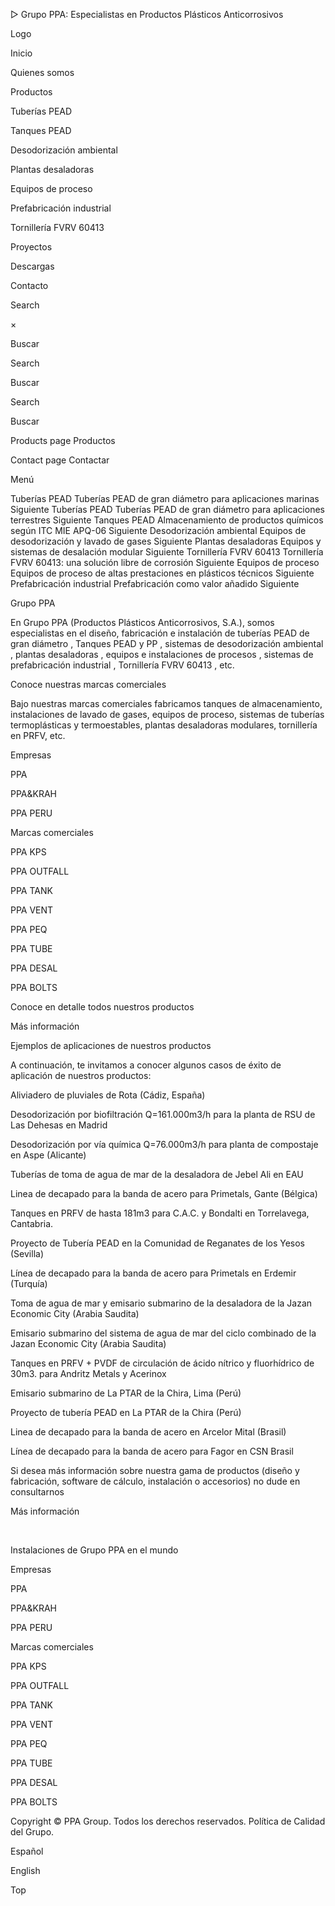





















▷ Grupo PPA: Especialistas en Productos Plásticos Anticorrosivos


































































































Logo






Inicio


Quienes somos


Productos




Tuberías PEAD


Tanques PEAD


Desodorización ambiental


Plantas desaladoras


Equipos de proceso


Prefabricación industrial


Tornillería FVRV 60413






Proyectos


Descargas


Contacto


Search
 




 




×




Buscar




Search








Buscar
















Search






Buscar








Products page
Productos






Contact page
Contactar






Menú


















 


Tuberías PEAD
Tuberías PEAD de gran diámetro para aplicaciones marinas
Siguiente
Tuberías PEAD
Tuberías PEAD de gran diámetro para aplicaciones terrestres
Siguiente
Tanques PEAD
Almacenamiento de productos químicos según ITC MIE APQ-06
Siguiente
Desodorización ambiental
Equipos de desodorización y lavado de gases
Siguiente
Plantas desaladoras
Equipos y sistemas de desalación modular
Siguiente
Tornillería FVRV 60413
Tornillería FVRV 60413: una solución libre de corrosión
Siguiente
Equipos de proceso
Equipos de proceso de altas prestaciones en plásticos técnicos
Siguiente
Prefabricación industrial
Prefabricación como valor añadido
Siguiente
 












Grupo PPA


En Grupo PPA (Productos Plásticos Anticorrosivos, S.A.), somos especialistas en el diseño, fabricación e instalación de 
tuberías PEAD de gran diámetro
, 
Tanques PEAD y PP
, 
sistemas de desodorización ambiental
, 
plantas desaladoras
, 
equipos e instalaciones de procesos
, sistemas de 
prefabricación industrial
, 
Tornillería FVRV 60413
, etc.








Conoce nuestras marcas comerciales


Bajo nuestras marcas comerciales fabricamos tanques de almacenamiento, instalaciones de lavado de gases, equipos de proceso, sistemas de tuberías termoplásticas y termoestables, plantas desaladoras modulares, tornillería en PRFV, etc.






Empresas




PPA


PPA&KRAH


PPA PERU




Marcas comerciales




PPA KPS


PPA OUTFALL


PPA TANK


PPA VENT


PPA PEQ


PPA TUBE


PPA DESAL


PPA BOLTS












Conoce en detalle todos nuestros 
productos


Más información




Ejemplos de aplicaciones de nuestros productos


A continuación, te invitamos a conocer algunos casos de éxito de aplicación de nuestros productos:


 
 
 
 
 
 
 
 
 
 
Aliviadero de pluviales de Rota (Cádiz, España)
 
 
 
 
 
 
 
 
 
 
Desodorización por biofiltración Q=161.000m3/h para la planta de RSU de Las Dehesas en Madrid
 
 
 
 
 
 
 
 
 
 
Desodorización por vía química Q=76.000m3/h para planta de compostaje en Aspe (Alicante)
 
 
 
 
 
 
 
 
 
 
Tuberías de toma de agua de mar de la desaladora de Jebel Ali en EAU
 
 
 
 
 
 
 
 
 
 
Linea de decapado para la banda de acero para Primetals, Gante (Bélgica)
 
 
 
 
 
 
 
 
 
 
Tanques en PRFV de hasta 181m3 para C.A.C. y Bondalti en Torrelavega, Cantabria.
 
 
 
 
 
 
 
 
 
 
Proyecto de Tubería PEAD en la Comunidad de Reganates de los Yesos (Sevilla)
 
 
 
 
 
 
 
 
 
 
Línea de decapado para la banda de acero para Primetals en Erdemir (Turquía)
 
 
 
 
 
 
 
 
 
 
Toma de agua de mar y emisario submarino de la desaladora de la Jazan Economic City (Arabia Saudita)
 
 
 
 
 
 
 
 
 
 
Emisario submarino del sistema de agua de mar del ciclo combinado de la Jazan Economic City (Arabia Saudita)
 
 
 
 
 
 
 
 
 
 
Tanques en PRFV + PVDF de circulación de ácido nítrico y fluorhídrico de 30m3. para Andritz Metals y Acerinox
 
 
 
 
 
 
 
 
 
 
Emisario submarino de La PTAR de la Chira, Lima (Perú)
 
 
 
 
 
 
 
 
 
 
Proyecto de tubería PEAD en La PTAR de la Chira (Perú)
 
 
 
 
 
 
 
 
 
 
Linea de decapado para la banda de acero en Arcelor Mital (Brasil)
 
 
 
 
 
 
 
 
 
 
Línea de decapado para la banda de acero para Fagor en CSN Brasil




Si desea más información sobre nuestra gama de productos (diseño y fabricación, software de cálculo, instalación o accesorios) no dude en consultarnos


Más información




﻿


Instalaciones de Grupo PPA en el mundo










Empresas
 


PPA


PPA&KRAH


PPA PERU




Marcas comerciales
 


PPA KPS


PPA OUTFALL


PPA TANK


PPA VENT


PPA PEQ


PPA TUBE


PPA DESAL


PPA BOLTS








Copyright © 
 PPA Group. Todos los derechos reservados.
Política de Calidad del Grupo.




 
Español


English


 










Top




























